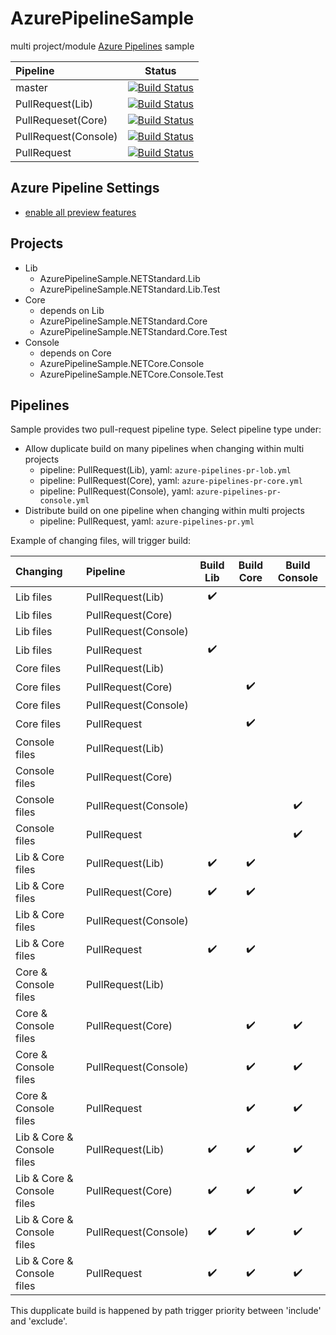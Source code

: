 # AzurePipelineSample
multi project/module [Azure Pipelines](https://github.com/marketplace/azure-pipelines) sample

|Pipeline|Status|
|:--|:--:|
|master|[![Build Status](https://meilcli.visualstudio.com/AzurePipelineSample/_apis/build/status/MeilCli.AzurePipelineSample?branchName=master)](https://meilcli.visualstudio.com/AzurePipelineSample/_build/latest?definitionId=10&branchName=master)|
|PullRequest(Lib)|[![Build Status](https://meilcli.visualstudio.com/AzurePipelineSample/_apis/build/status/MeilCli.AzurePipelineSample-PR-Lib?branchName=master)](https://meilcli.visualstudio.com/AzurePipelineSample/_build/latest?definitionId=14&branchName=master)|
|PullRequeset(Core)|[![Build Status](https://meilcli.visualstudio.com/AzurePipelineSample/_apis/build/status/MeilCli.AzurePipelineSample-PR-Core?branchName=master)](https://meilcli.visualstudio.com/AzurePipelineSample/_build/latest?definitionId=15&branchName=master)|
|PullRequest(Console)|[![Build Status](https://meilcli.visualstudio.com/AzurePipelineSample/_apis/build/status/MeilCli.AzurePipelineSample-PR?branchName=master)](https://meilcli.visualstudio.com/AzurePipelineSample/_build/latest?definitionId=17&branchName=master)|
|PullRequest|[![Build Status](https://meilcli.visualstudio.com/AzurePipelineSample/_apis/build/status/MeilCli.AzurePipelineSample-PR?branchName=master)](https://meilcli.visualstudio.com/AzurePipelineSample/_build/latest?definitionId=17&branchName=master)|


## Azure Pipeline Settings
- [enable all preview features](https://docs.microsoft.com/ja-jp/azure/devops/project/navigation/preview-features?view=azure-devops)

## Projects
- Lib
  - AzurePipelineSample.NETStandard.Lib
  - AzurePipelineSample.NETStandard.Lib.Test
- Core
  - depends on Lib
  - AzurePipelineSample.NETStandard.Core
  - AzurePipelineSample.NETStandard.Core.Test
- Console
  - depends on Core
  - AzurePipelineSample.NETCore.Console
  - AzurePipelineSample.NETCore.Console.Test

## Pipelines
Sample provides two pull-request pipeline type. Select pipeline type under:
- Allow duplicate build on many pipelines when changing within multi projects
  - pipeline: PullRequest(Lib), yaml: `azure-pipelines-pr-lob.yml`
  - pipeline: PullRequest(Core), yaml: `azure-pipelines-pr-core.yml`
  - pipeline: PullRequest(Console), yaml: `azure-pipelines-pr-console.yml`
- Distribute build on one pipeline when changing within multi projects
  - pipeline: PullRequest, yaml: `azure-pipelines-pr.yml`

Example of changing files, will trigger build:

|Changing|Pipeline|Build Lib|Build Core|Build Console|
|:--|:--|:--:|:--:|:--:|
|Lib files|PullRequest(Lib)|:heavy_check_mark:|||
|Lib files|PullRequest(Core)||||
|Lib files|PullRequest(Console)||||
|Lib files|PullRequest|:heavy_check_mark:|||
|Core files|PullRequest(Lib)||||
|Core files|PullRequest(Core)||:heavy_check_mark:||
|Core files|PullRequest(Console)||||
|Core files|PullRequest||:heavy_check_mark:||
|Console files|PullRequest(Lib)||||
|Console files|PullRequest(Core)||||
|Console files|PullRequest(Console)|||:heavy_check_mark:|
|Console files|PullRequest|||:heavy_check_mark:|
|Lib & Core files|PullRequest(Lib)|:heavy_check_mark:|:heavy_check_mark:||
|Lib & Core files|PullRequest(Core)|:heavy_check_mark:|:heavy_check_mark:||
|Lib & Core files|PullRequest(Console)||||
|Lib & Core files|PullRequest|:heavy_check_mark:|:heavy_check_mark:||
|Core & Console files|PullRequest(Lib)||||
|Core & Console files|PullRequest(Core)||:heavy_check_mark:|:heavy_check_mark:|
|Core & Console files|PullRequest(Console)||:heavy_check_mark:|:heavy_check_mark:|
|Core & Console files|PullRequest||:heavy_check_mark:|:heavy_check_mark:|
|Lib & Core & Console files|PullRequest(Lib)|:heavy_check_mark:|:heavy_check_mark:|:heavy_check_mark:|
|Lib & Core & Console files|PullRequest(Core)|:heavy_check_mark:|:heavy_check_mark:|:heavy_check_mark:|
|Lib & Core & Console files|PullRequest(Console)|:heavy_check_mark:|:heavy_check_mark:|:heavy_check_mark:|
|Lib & Core & Console files|PullRequest|:heavy_check_mark:|:heavy_check_mark:|:heavy_check_mark:|

This dupplicate build is happened by path trigger priority between 'include' and 'exclude'.